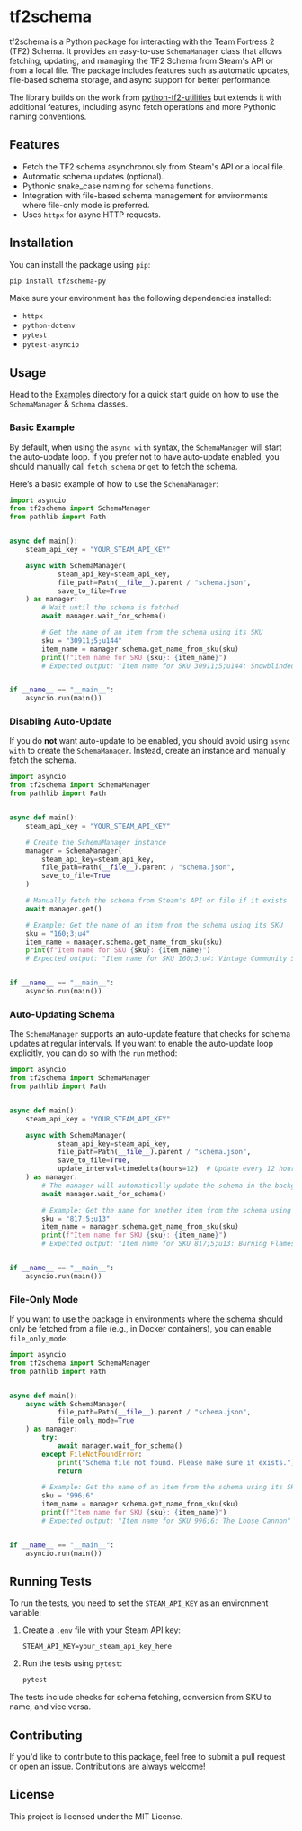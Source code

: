 # tf2schema

tf2schema is a Python package for interacting with the Team Fortress 2 (TF2) Schema. It provides an easy-to-use
`SchemaManager` class that allows fetching, updating, and managing the TF2 Schema from Steam's API or from a local file.
The package includes features such as automatic updates, file-based schema storage, and async support for better
performance.

The library builds on the work from [python-tf2-utilities](https://github.com/dixon2004/python-tf2-utilities) but
extends it with additional features, including async fetch operations and more Pythonic naming conventions.

## Features

- Fetch the TF2 schema asynchronously from Steam's API or a local file.
- Automatic schema updates (optional).
- Pythonic snake_case naming for schema functions.
- Integration with file-based schema management for environments where file-only mode is preferred.
- Uses `httpx` for async HTTP requests.

## Installation

You can install the package using `pip`:

```bash
pip install tf2schema-py
```

Make sure your environment has the following dependencies installed:

- `httpx`
- `python-dotenv`
- `pytest`
- `pytest-asyncio`

## Usage

Head to the [Examples](examples) directory for a quick start guide on how to use the `SchemaManager` & `Schema` classes.

### Basic Example

By default, when using the `async with` syntax, the `SchemaManager` will start the auto-update loop. If you prefer not
to have auto-update enabled, you should manually call `fetch_schema` or `get` to fetch the schema.

Here’s a basic example of how to use the `SchemaManager`:

```python
import asyncio
from tf2schema import SchemaManager
from pathlib import Path


async def main():
    steam_api_key = "YOUR_STEAM_API_KEY"

    async with SchemaManager(
            steam_api_key=steam_api_key,
            file_path=Path(__file__).parent / "schema.json",
            save_to_file=True
    ) as manager:
        # Wait until the schema is fetched
        await manager.wait_for_schema()

        # Get the name of an item from the schema using its SKU
        sku = "30911;5;u144"
        item_name = manager.schema.get_name_from_sku(sku)
        print(f"Item name for SKU {sku}: {item_name}")
        # Expected output: "Item name for SKU 30911;5;u144: Snowblinded Fat Man's Field Cap"


if __name__ == "__main__":
    asyncio.run(main())
```

### Disabling Auto-Update

If you do **not** want auto-update to be enabled, you should avoid using `async with` to create the `SchemaManager`.
Instead, create an instance and manually fetch the schema.

```python
import asyncio
from tf2schema import SchemaManager
from pathlib import Path


async def main():
    steam_api_key = "YOUR_STEAM_API_KEY"

    # Create the SchemaManager instance
    manager = SchemaManager(
        steam_api_key=steam_api_key,
        file_path=Path(__file__).parent / "schema.json",
        save_to_file=True
    )

    # Manually fetch the schema from Steam's API or file if it exists
    await manager.get()

    # Example: Get the name of an item from the schema using its SKU
    sku = "160;3;u4"
    item_name = manager.schema.get_name_from_sku(sku)
    print(f"Item name for SKU {sku}: {item_name}")
    # Expected output: "Item name for SKU 160;3;u4: Vintage Community Sparkle Lugermorph"


if __name__ == "__main__":
    asyncio.run(main())
```

### Auto-Updating Schema

The `SchemaManager` supports an auto-update feature that checks for schema updates at regular intervals. If you want to
enable the auto-update loop explicitly, you can do so with the `run` method:

```python
import asyncio
from tf2schema import SchemaManager
from pathlib import Path


async def main():
    steam_api_key = "YOUR_STEAM_API_KEY"

    async with SchemaManager(
            steam_api_key=steam_api_key,
            file_path=Path(__file__).parent / "schema.json",
            save_to_file=True,
            update_interval=timedelta(hours=12)  # Update every 12 hours
    ) as manager:
        # The manager will automatically update the schema in the background
        await manager.wait_for_schema()

        # Example: Get the name for another item from the schema using its SKU
        sku = "817;5;u13"
        item_name = manager.schema.get_name_from_sku(sku)
        print(f"Item name for SKU {sku}: {item_name}")
        # Expected output: "Item name for SKU 817;5;u13: Burning Flames Human Cannonball"


if __name__ == "__main__":
    asyncio.run(main())
```

### File-Only Mode

If you want to use the package in environments where the schema should only be fetched from a file (e.g., in Docker
containers), you can enable `file_only_mode`:

```python
import asyncio
from tf2schema import SchemaManager
from pathlib import Path


async def main():
    async with SchemaManager(
            file_path=Path(__file__).parent / "schema.json",
            file_only_mode=True
    ) as manager:
        try:
            await manager.wait_for_schema()
        except FileNotFoundError:
            print("Schema file not found. Please make sure it exists.")
            return

        # Example: Get the name of an item from the schema using its SKU
        sku = "996;6"
        item_name = manager.schema.get_name_from_sku(sku)
        print(f"Item name for SKU {sku}: {item_name}")
        # Expected output: "Item name for SKU 996;6: The Loose Cannon"


if __name__ == "__main__":
    asyncio.run(main())
```

## Running Tests

To run the tests, you need to set the `STEAM_API_KEY` as an environment variable:

1. Create a `.env` file with your Steam API key:

    ```
    STEAM_API_KEY=your_steam_api_key_here
    ```

2. Run the tests using `pytest`:

    ```bash
    pytest
    ```

The tests include checks for schema fetching, conversion from SKU to name, and vice versa.

## Contributing

If you'd like to contribute to this package, feel free to submit a pull request or open an issue. Contributions are
always welcome!

## License

This project is licensed under the MIT License.